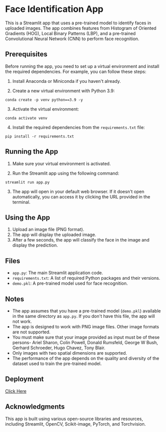 # Face Identification App

This is a Streamlit app that uses a pre-trained model to identify faces in uploaded images. The app combines features from Histogram of Oriented Gradients (HOG), Local Binary Patterns (LBP), and a pre-trained Convolutional Neural Network (CNN) to perform face recognition.

## Prerequisites

Before running the app, you need to set up a virtual environment and install the required dependencies. For example, you can follow these steps:

1. Install Anaconda or Miniconda if you haven't already.

2. Create a new virtual environment with Python 3.9:

```
conda create -p venv python==3.9 -y
```

3. Activate the virtual environment:

```
conda activate venv
```

4. Install the required dependencies from the `requirements.txt` file:

```
pip install -r requirements.txt
```

## Running the App

1. Make sure your virtual environment is activated.

2. Run the Streamlit app using the following command:

```
streamlit run app.py
```

3. The app will open in your default web browser. If it doesn't open automatically, you can access it by clicking the URL provided in the terminal.

## Using the App

1. Upload an image file (PNG format).
2. The app will display the uploaded image.
3. After a few seconds, the app will classify the face in the image and display the prediction.

## Files

- `app.py`: The main Streamlit application code.
- `requirements.txt`: A list of required Python packages and their versions.
- `demo.pkl`: A pre-trained model used for face recognition.

## Notes

- The app assumes that you have a pre-trained model (`demo.pkl`) available in the same directory as `app.py`. If you don't have this file, the app will not work.
- The app is designed to work with PNG image files. Other image formats are not supported.
- You must make sure that your image provided as input must be of these persons- Ariel Sharon, Colin Powell, Donald Rumsfeld, George W Bush, Gerhard Schroeder, Hugo Chavez, Tony Blair.
- Only images with two spatial dimensions are supported.
- The performance of the app depends on the quality and diversity of the dataset used to train the pre-trained model.

## Deployment

[Click Here]([https://www.kaggle.com/datasets/jessicali9530/lfw-dataset](https://huggingface.co/spaces/souvikmaji22/lfw_face_recognition))

## Acknowledgments

This app is built using various open-source libraries and resources, including Streamlit, OpenCV, Scikit-image, PyTorch, and Torchvision.
